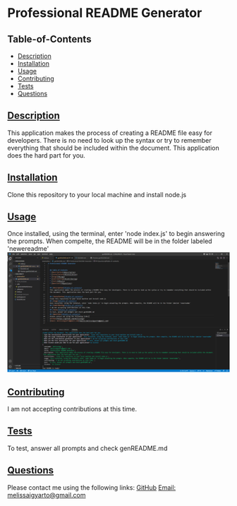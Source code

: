 # Professional README Generator

   
  ## Table-of-Contents
  * [Description](#description)
  * [Installation](#installation)
  * [Usage](#usage)
  * [Contributing](#contributing)
  * [Tests](#tests)
  * [Questions](#questions)
  
  ## [Description](#table-of-contents)
  This application makes the process of creating a README file easy for developers. There is no need to look up the syntax or try to remember everything that should be included within the document. This application does the hard part for you.

  ## [Installation](#table-of-contents)
  Clone this repository to your local machine and install node.js
  ## [Usage](#table-of-contents)
  Once installed, using the terminal, enter 'node index.js' to begin answering the prompts. When compelte, the README will be in the folder labeled 'newereadme'
  ![Information given is now in a readme file written in markdown.](/workingss.png)
  ## [Contributing](#table-of-contents)
  I am not accepting contributions at this time.
  ## [Tests](#table-of-contents)
  To test, answer all prompts and check genREADME.md
  ## [Questions](#table-of-contents)
  Please contact me using the following links:
  [GitHub](https://github.com/melissaigy)
  [Email: melissaigyarto@gmail.com](mailto:melissaigyarto@gmail.com)